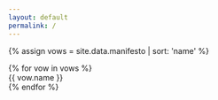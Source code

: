 ```yaml
---
layout: default
permalink: /
---
```


<div class="larg">{% assign vows = site.data.manifesto | sort: 'name' %}
  <dl>{% for vow in vows %}<dt data-dfn="{{ vow.vow }}">{{ vow.name }}</dt>{% endfor %}
  </dl>
</div>
<div class="flap">
</div>
